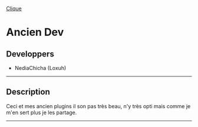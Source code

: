 <a href="https://discord.gg/maniasky">Clique</a>

# Ancien Dev


## Developpers

- NediaChicha (Loxuh)

---

## Description

Ceci et mes ancien plugins il son pas très beau, n'y très opti mais comme je m'en sert plus je les partage.



---
